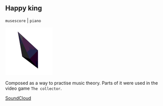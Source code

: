 ## Happy king

`musescore` | `piano`

<img id="icon" src="/images/icon_sounds_happy-king.png" alt="Happy King icon"/>

Composed as a way to practise music theory. Parts of it were used in the video game
`The collector`.

<a class="button" href="https://soundcloud.com/darkdimensiongd/happy-king">SoundCloud</a>
